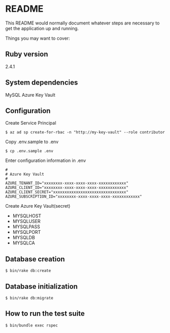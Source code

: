 # README

This README would normally document whatever steps are necessary to get the
application up and running.

Things you may want to cover:

## Ruby version

2.4.1

## System dependencies

MySQL
Azure Key Vault

## Configuration

Create Service Principal 

```
$ az ad sp create-for-rbac -n "http://my-key-vault" --role contributor
```

Copy .env.sample to .env

```
$ cp .env.sample .env
```

Enter configuration information in .env

```
#
# Azure Key Vault
#
AZURE_TENANT_ID="xxxxxxxx-xxxx-xxxx-xxxx-xxxxxxxxxxxx"
AZURE_CLIENT_ID="xxxxxxxx-xxxx-xxxx-xxxx-xxxxxxxxxxxx"
AZURE_CLIENT_SECRET="xxxxxxxxxxxxxxxxxxxxxxxxxxxxxxxx"
AZURE_SUBSCRIPTION_ID="xxxxxxxx-xxxx-xxxx-xxxx-xxxxxxxxxxxx"
```

Create Azure Key Vault(secret)

* MYSQLHOST
* MYSQLUSER
* MYSQLPASS
* MYSQLPORT
* MYSQLDB
* MYSQLCA

## Database creation

```
$ bin/rake db:create
```

## Database initialization

```
$ bin/rake db:migrate
```

## How to run the test suite

```
$ bin/bundle exec rspec
```
